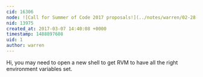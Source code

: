```yaml
---
cid: 16306
node: ![Call for Summer of Code 2017 proposals!](../notes/warren/02-28-2017/call-for-proposals)
nid: 13975
created_at: 2017-03-07 14:40:08 +0000
timestamp: 1488897608
uid: 1
author: warren
---
```


Hi, you may need to open a new shell to get RVM to have all the right environment variables set. 